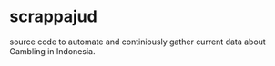 # scrappajud
source code to automate and continiously gather current data about Gambling in Indonesia.
